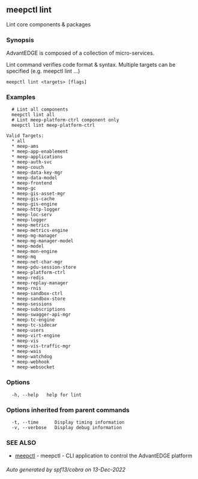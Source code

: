 ## meepctl lint

Lint core components & packages

### Synopsis

AdvantEDGE is composed of a collection of micro-services.

Lint command verifies code format & syntax.
Multiple targets can be specified (e.g. meepctl lint <target1> <target2>...)

```
meepctl lint <targets> [flags]
```

### Examples

```
  # Lint all components
  meepctl lint all
  # Lint meep-platform-ctrl component only
  meepctl lint meep-platform-ctrl

Valid Targets:
  * all
  * meep-ams
  * meep-app-enablement
  * meep-applications
  * meep-auth-svc
  * meep-couch
  * meep-data-key-mgr
  * meep-data-model
  * meep-frontend
  * meep-gc
  * meep-gis-asset-mgr
  * meep-gis-cache
  * meep-gis-engine
  * meep-http-logger
  * meep-loc-serv
  * meep-logger
  * meep-metrics
  * meep-metrics-engine
  * meep-mg-manager
  * meep-mg-manager-model
  * meep-model
  * meep-mon-engine
  * meep-mq
  * meep-net-char-mgr
  * meep-pdu-session-store
  * meep-platform-ctrl
  * meep-redis
  * meep-replay-manager
  * meep-rnis
  * meep-sandbox-ctrl
  * meep-sandbox-store
  * meep-sessions
  * meep-subscriptions
  * meep-swagger-api-mgr
  * meep-tc-engine
  * meep-tc-sidecar
  * meep-users
  * meep-virt-engine
  * meep-vis
  * meep-vis-traffic-mgr
  * meep-wais
  * meep-watchdog
  * meep-webhook
  * meep-websocket
```

### Options

```
  -h, --help   help for lint
```

### Options inherited from parent commands

```
  -t, --time      Display timing information
  -v, --verbose   Display debug information
```

### SEE ALSO

* [meepctl](meepctl.md)	 - meepctl - CLI application to control the AdvantEDGE platform

###### Auto generated by spf13/cobra on 13-Dec-2022
